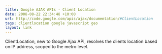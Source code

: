 ```yaml
---
title: Google AJAX APIs - Client Location
date: 2008-08-22 22:34:48 +10:00
url: http://code.google.com/apis/ajax/documentation/#ClientLocation
tags: clientlocation google javascript geo
layout: link
---
```

ClientLocation, new to Google Ajax API, resolves the clients location based on IP address, scoped to the metro level.
